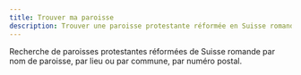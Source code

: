 ```yaml
--- 
title: Trouver ma paroisse
description: Trouver une paroisse protestante réformée en Suisse romande en 5 secondes chrono par numéro postal (NPA), lieu, nom, région, etc.
---
```


Recherche de paroisses protestantes réformées de Suisse romande par nom de paroisse, par lieu ou par commune, par numéro postal. 